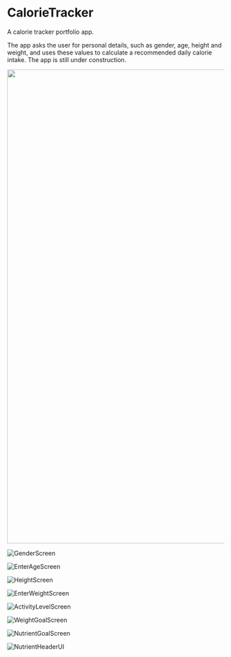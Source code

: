 # CalorieTracker
A calorie tracker portfolio app.
 
The app asks the user for personal details, such as gender, age, height and weight, and uses these values to calculate a recommended daily calorie intake. The app is still under construction.

<img src = "https://user-images.githubusercontent.com/92163117/187426247-82fc3a2c-b117-4e77-8571-7b0171b7a573.png" width="600" height="1100" />

![GenderScreen](https://user-images.githubusercontent.com/92163117/187426286-6ef3e177-9503-405a-bcfa-b3f5e59245d6.png)

![EnterAgeScreen](https://user-images.githubusercontent.com/92163117/187426302-86ee8b87-7085-48fd-b0ea-a9339be39c81.png)

![HeightScreen](https://user-images.githubusercontent.com/92163117/187426316-c7fe7c3d-861d-48af-a730-4d94e2e4045d.png)

![EnterWeightScreen](https://user-images.githubusercontent.com/92163117/187426320-738ed914-0749-423c-b9f7-135f5bdfad09.png)

![ActivityLevelScreen](https://user-images.githubusercontent.com/92163117/187426359-246e0b2d-a277-4e8b-ba78-e0c26a414a89.png)

![WeightGoalScreen](https://user-images.githubusercontent.com/92163117/187426368-84ead6c8-7f85-4a1a-9840-a37be0d45e80.png)

![NutrientGoalScreen](https://user-images.githubusercontent.com/92163117/187426377-915fd1d5-46e7-4464-89e0-c0de5a68d478.png)

![NutrientHeaderUI](https://user-images.githubusercontent.com/92163117/187426407-cf9d9ba8-feff-43a8-b0d2-f4af5696b890.png)
